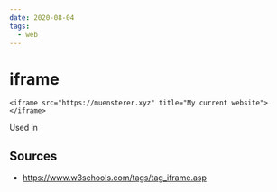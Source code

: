 ```yaml
---
date: 2020-08-04
tags:
  - web
---
```


# iframe

```
<iframe src="https://muensterer.xyz" title="My current website"></iframe>

```

Used in <website>

## Sources
- https://www.w3schools.com/tags/tag_iframe.asp
